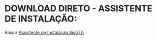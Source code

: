 # DOWNLOAD DIRETO - ASSISTENTE DE INSTALAÇÃO:

Baixar [Assistente de Instalação SisGTA](https://github.com/sergiodeLima-91/Python_Tests_Repository/raw/main/termo_de_adesao_gen/SisGTA_setup.exe)
